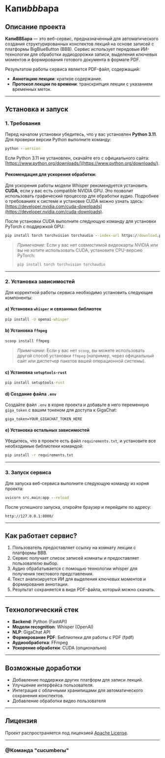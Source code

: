 # Капи*bbb*ара
## Описание проекта

**КапиBBБара** — это веб-сервис, предназначенный для автоматического создания структурированных конспектов лекций на основе записей с платформы BigBlueButton (BBB). Сервис использует передовые ИИ-технологии для обработки аудиодорожки записи, выделения ключевых моментов и формирования готового документа в формате PDF. 

Результатом работы сервиса является PDF-файл, содержащий:
- **Аннотацию лекции**: краткое содержание.
- **Протокол лекции по времени**: транскрипция лекции с указанием временных меток.


---

## Установка и запуск

### 1. Требования

Перед началом установки убедитесь, что у вас установлен **Python 3.11**. Для проверки версии Python выполните команду:
```cmd
python --version
```

Если Python 3.11 не установлен, скачайте его с официального сайта: [https://www.python.org/downloads/](https://www.python.org/downloads/).

#### Рекомендация для ускорения обработки:
Для ускорения работы модели Whisper рекомендуется установить **CUDA**, если у вас есть compatible NVIDIA GPU. Это позволит использовать графический процессор для обработки аудио. Подробнее о требованиях к системе и установке CUDA можно узнать здесь: [https://developer.nvidia.com/cuda-downloads](https://developer.nvidia.com/cuda-downloads).

После установки CUDA выполните следующую команду для установки PyTorch с поддержкой GPU:
```cmd
pip install torch torchvision torchaudio --index-url https://download.pytorch.org/whl/cu118
```

> *Примечание*: Если у вас нет совместимой видеокарты NVIDIA или вы не хотите использовать CUDA, установите CPU-версию PyTorch:
> ```cmd
> pip install torch torchvision torchaudio
> ```

---

### 2. Установка зависимостей

Для корректной работы сервиса необходимо установить следующие компоненты:

#### a) Установка `whisper` и связанных библиотек
```cmd
pip install -U openai-whisper
```

#### b) Установка `ffmpeg`
```cmd
scoop install ffmpeg
```

> *Примечание*: Если у вас нет `scoop`, вы можете использовать другой способ установки `ffmpeg` (например, через официальный сайт или диспетчер пакетов вашей операционной системы).

#### c) Установка `setuptools-rust`
```cmd
pip install setuptools-rust
```

#### d) Создание файла `.env`
Создайте файл `.env` в корне проекта и добавьте в него переменную `giga_token` с вашим токеном для доступа к GigaChat:
```
giga_token=YOUR_GIGACHAT_TOKEN_HERE
```

#### e) Установка остальных зависимостей
Убедитесь, что в проекте есть файл `requirements.txt`, и установите все необходимые библиотеки командой:
```cmd
pip install -r requirements.txt
```

---

### 3. Запуск сервиса

Для запуска веб-сервиса выполните следующую команду из корня проекта:
```cmd
uvicorn src.main:app --reload
```

После успешного запуска, откройте браузер и перейдите по адресу:
```
http://127.0.0.1:8000/
```

---

## Как работает сервис?

1. Пользователь предоставляет ссылку на комнату лекции с платформы BBB.
2. Сервис получает список записей комнаты и предоставляет пользователю выбор.
3. Аудио обрабатывается с помощью технологии whisper для получения текстового представления.
4. Текст анализируется ИИ для выделения ключевых моментов и формирования аннотации.
5. Результат сохраняется в виде PDF-файла, который можно скачать.

---

## Технологический стек

- **Backend**: Python (FastAPI)
- **Модели recognition**: Whisper (OpenAI)
- **NLP**: GigaChat API
- **Формирование PDF**: Библиотеки для работы с PDF (fpdf)
- **Аудиообработка**: FFmpeg
- **Ускорение обработки**: CUDA (опционально)

---

## Возможные доработки

- Добавление поддержки других платформ для записи лекций.
- Улучшение интерфейса пользователя.
- Интеграция с облачными хранилищами для автоматического сохранения конспектов.
- Добавление обработки видео пользователя

---

## Лицензия

Проект распространяется под лицензией [Apache License](LICENSE).

---


### @Команда "cucumberы" 
